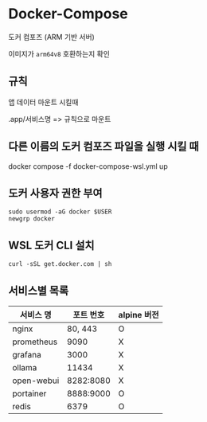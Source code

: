# Docker-Compose

도커 컴포즈 (ARM 기반 서버)

이미지가 `arm64v8` 호환하는지 확인

## 규칙

앱 데이터 마운트 시킬때

.app/서비스명 => 규칙으로 마운트

## 다른 이름의 도커 컴포즈 파일을 실행 시킬 때

docker compose -f docker-compose-wsl.yml up

## 도커 사용자 권한 부여

```shell
sudo usermod -aG docker $USER
newgrp docker
```

## WSL 도커 CLI 설치

```shell
curl -sSL get.docker.com | sh
```

## 서비스별 목록

| 서비스 명  | 포트 번호 | alpine 버전 |
| ---------- | --------- | ----------- |
| nginx      | 80, 443   | O           |
| prometheus | 9090      | X           |
| grafana    | 3000      | X           |
| ollama     | 11434     | X           |
| open-webui | 8282:8080 | X           |
| portainer  | 8888:9000 | O           |
| redis      | 6379      | O           |

